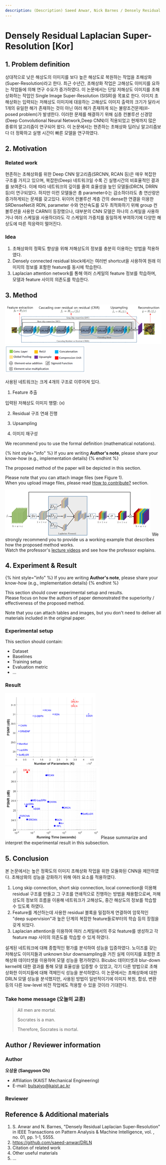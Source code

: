 ```yaml
---
description: (Description) Saeed Anwar, Nick Barnes / Densely Residual Laplacian Super-Resolution / IEEE 2019
---
```


# Densely Residual Laplacian Super-Resolution \[Kor]


##  1. Problem definition

상대적으로 낮은 해상도의 이미지를 보다 높은 해상도로 복원하는 작업을 초해상화(Super-Resolution)라고 한다.
최근 수년간, 초해상화 작업은 고해상도 이미지를 요하는 작업들에 의해 연구 수요가 증가하였다.
이 논문에서는 단일 저해상도 이미지를 초해상화하는 작업인 Single Image Super-Resolution (SISR)을 목표로 한다.
이미지 초해상화는 입력되는 저해상도 이미지에 대응하는 고해상도 이미지 출력의 크기가 달라서 1개의 유일한 해가 존재하는 것이 아닌 여러 해가 존재하게 되는 불량조건문제(ill-posed problem)가 발생한다. 이러한 문제를 해결하기 위해 심층 컨볼루션 신경망(Deep Convolutional Neural Network,Deep CNN)이 적용되었고 현재까지 많은 종류의 알고리즘이 연구되어 왔다. 
이 논문에서는 현존하는 초해상화 딥러닝 알고리즘보다 더 정확하고 실행 시간이 빠른 모델을 연구하였다.

## 2. Motivation

### Related work
현존하는 초해상화를 위한 Deep CNN 알고리즘(SRCNN, RCAN 등)은 매우 복잡한 구조를 가지고 있으며, 복잡한(Deep) 네트워크일 수록 긴 실행시간의 비효율적인 결과를 보여준다. 
이에 따라 네트워크의 깊이를 줄여 효율성을 높인 모델들(DRCN, DRRN 등)이 연구되었다. 하지만 이런 모델들은 총 parameter수는 감소하더라도 총 연산량은 증가하게되는 문제를 갖고있다.
뒤이어 컨볼루션 계층 간의 dense한 연결을 이용한 SRDenseNet과 RDN, parameter 수와 연산속도를 모두 최적화하기 위해 group 컨볼루션을 사용한 CARN이 등장했으나, 대부분의 CNN 모델은 하나의 스케일을 사용하거나 여러 스케일을 사용하더라도 각 스케일의 가중치를 동일하게 부여하기에 다양한 해상도에 따른 적응력이 떨어진다.

### Idea

1. 초해상화의 정확도 향상을 위해 저해상도의 정보를 충분히 이용하는 방법을 적용하였다.
2. Densely connected residual block에서는 여러번 shortcut을 사용하여 원래 이미지의 정보를 포함한 feature를 동시에 학습한다.
3. Laplacian attention network를 통해 여러 스케일의 feature 정보를 학습하며, 모델과 feature 사이의 의존도를 학습한다.

## 3. Method

![Figure : ](../../.gitbook/assets/DRLN/DRLN_whole.png)
![Figure : ](../../.gitbook/assets/DRLN/DRLN_legend.png)

사용된 네트워크는 크게 4개의 구조로 이루어져 있다.

1. Feature 추출

입력된 저해상도 이미지 행렬: \(x\)

2. Residual 구조 연쇄 진행


3. Upsampling


4. 이미지 재구성

We recommend you to use the formal definition \(mathematical notations\).


{% hint style="info" %}
If you are writing **Author's note**, please share your know-how \(e.g., implementation details\)
{% endhint %}

The proposed method of the paper will be depicted in this section.

Please note that you can attach image files \(see Figure 1\).  
When you upload image files, please read [How to contribute?](../../how-to-contribute.md#image-file-upload) section.

![Figure : ](../../.gitbook/assets/DRLN/DRLN_Laplacian.png)
We strongly recommend you to provide us a working example that describes how the proposed method works.  
Watch the professor's [lecture videos](https://www.youtube.com/playlist?list=PLODUp92zx-j8z76RaVka54d3cjTx00q2N) and see how the professor explains.

## 4. Experiment & Result



{% hint style="info" %}
If you are writing **Author's note**, please share your know-how \(e.g., implementation details\)
{% endhint %}

This section should cover experimental setup and results.  
Please focus on how the authors of paper demonstrated the superiority / effectiveness of the proposed method.

Note that you can attach tables and images, but you don't need to deliver all materials included in the original paper.

### Experimental setup

This section should contain:

* Dataset
* Baselines
* Training setup
* Evaluation metric
* ...

### Result
![Figure : ](../../.gitbook/assets/DRLN/Result_PSNR1.png)
![Figure : ](../../.gitbook/assets/DRLN/Result_PSNR2.png)
Please summarize and interpret the experimental result in this subsection.

## 5. Conclusion

본 논문에서는 높은 정확도의 이미지 초해상화 작업을 위한 모듈화된 CNN을 제안하였다. 
초해상화의 성능을 강화하기 위해 여러 요소를 적용하였다.

1. Long skip connection, short skip connection, local connection을 이용해 residual 구조를 만들고 그 구조를 연쇄적으로 진행하는 방법을 채용함으로써, 저해상도의 정보의 흐름을 이용해 네트워크가 고해상도, 중간 해상도의 정보를 학습할 수 있도록 하였다.
2. Feature를 계산하는데 사용한 residual 블록을 밀접하게 연결하여 암묵적인 "deep supervision"과 높은 단계의 복잡한 feature들로부터의 학습 등의 장점을 갖게 되었다.
3. Laplacian attention을 이용하여 여러 스케일에서의 주요 feature를 생성하고 각 feature map 사이의 의존도를 학습할 수 있게 하였다.

설계된 네트워크에 대해 종합적인 평가를 분석하여 성능을 입증하였다.
노이즈를 갖는 저해상도 이미지들과 unknown blur downsampling을 거친 실제 이미지를 포함한 초해상화 데이터셋을 이용하여 모델 성능을 평가하였다.
Bicubic 데이터셋과 blur-down kernel에 대한 결과를 통해 모델 효율성을 입증할 수 있었고, 각기 다른 방법으로 초해상화한 이미지들에 대해 객체인식 성능을 분석하였다.
이 논문에서는 초해상화에 대한 DRLN 모델 성능을 분석했지만, 사용된 방법이 일반적이기에 이미지 복원, 합성, 변환 등의 다른 low-level 비전 작업에도 적용할 수 있을 것이라 기대한다.

### Take home message \(오늘의 교훈\)

> All men are mortal.
>
> Socrates is a man.
>
> Therefore, Socrates is mortal.

## Author / Reviewer information

### Author

**오상윤 \(Sangyoon Oh\)** 

* Affiliation \(KAIST Mechanical Engineering\)
* E-mail: bulsajyo@kaist.ac.kr


### Reviewer

## Reference & Additional materials

1. S. Anwar and N. Barnes, "Densely Residual Laplacian Super-Resolution" in IEEE Transactions on Pattern Analysis & Machine Intelligence, vol. , no. 01, pp. 1-1, 5555.
2. https://github.com/saeed-anwar/DRLN
3. Citation of related work
4. Other useful materials
5. ...

